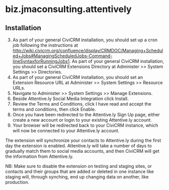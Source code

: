 biz.jmaconsulting.attentively
=============================

Installation
------------

3. As part of your general CiviCRM installation, you should set up a cron job following the instructions at http://wiki.civicrm.org/confluence/display/CRMDOC/Managing+Scheduled+Jobs#ManagingScheduledJobs-Command-lineSyntaxforRunningJobs1. As part of your general CiviCRM installation, you should set a CiviCRM Extensions Directory at Administer >> System Settings >> Directories.
2. As part of your general CiviCRM installation, you should set an Extension Resource URL at Administer >> System Settings >> Resource URLs.
4. Navigate to Administer >> System Settings >> Manage Extensions.
4. Beside Attentive.ly Social Media Integration click Install.
5. Review the Terms and Conditions, click I have read and accept the terms and conditions, then click Enable.
6. Once you have been redirected to the Attentive.ly Sign Up page, either create a new account or login to your existing Attentive.ly account.
7. Your browser will be redirected back to your CiviCRM instance, which will now be connected to your Attentive.ly account.

The extension will synchronize your contacts to Attentive.ly during the first day the extension is enabled. Attentive.ly will take a number of days to gradually match them to social media accounts, and then CiviCRM will get the information from Attentive.ly.

NB: Make sure to disable the extension on testing and staging sites, or contacts and their groups that are added or deleted in one instance like staging will, through synching, end up changing data on another, like production.
